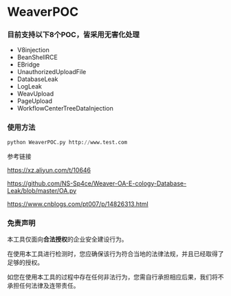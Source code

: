 # WeaverPOC

### 目前支持以下8个POC，皆采用无害化处理

- V8injection
- BeanShellRCE
- EBridge
- UnauthorizedUploadFile
- DatabaseLeak
- LogLeak
- WeavUpload
- PageUpload
- WorkflowCenterTreeDataInjection

### 使用方法

```python
python WeaverPOC.py http://www.test.com
```

参考链接

https://xz.aliyun.com/t/10646

https://github.com/NS-Sp4ce/Weaver-OA-E-cology-Database-Leak/blob/master/OA.py

https://www.cnblogs.com/pt007/p/14826313.html

### 免责声明

本工具仅面向**合法授权**的企业安全建设行为。

在使用本工具进行检测时，您应确保该行为符合当地的法律法规，并且已经取得了足够的授权。

如您在使用本工具的过程中存在任何非法行为，您需自行承担相应后果，我们将不承担任何法律及连带责任。

